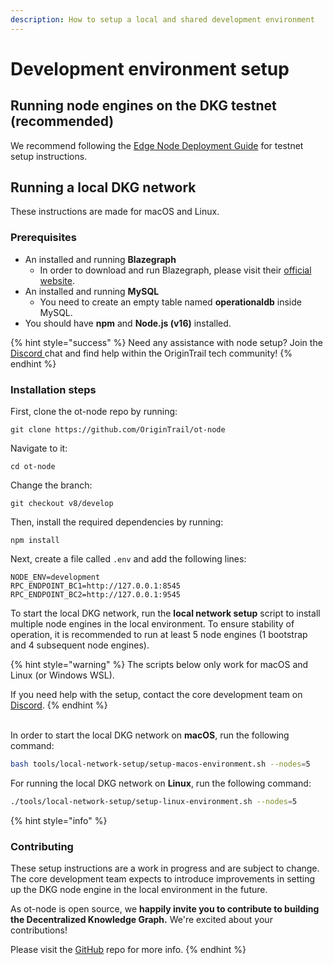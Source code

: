 ```yaml
---
description: How to setup a local and shared development environment
---
```


# Development environment setup

## Running node engines on the DKG testnet (recommended)

We recommend following the [Edge Node Deployment Guide](https://docs.origintrail.io/build-with-dkg/dkg-edge-node/setup-your-edge-node-development-environment) for  testnet setup instructions.

## Running a local DKG network

These instructions are made for macOS and Linux.

### Prerequisites

* An installed and running **Blazegraph**
  * In order to download and run Blazegraph, please visit their [official website](https://blazegraph.com/).
* An installed and running **MySQL**
  * You need to create an empty table named **operationaldb** inside MySQL.
* You should have **npm** and **Node.js (v16)** installed.

{% hint style="success" %}
Need any assistance with node setup? Join the [Discord ](https://discord.com/invite/xCaY7hvNwD)chat and find help within the OriginTrail tech community!
{% endhint %}

### Installation steps

First, clone the ot-node repo by running:

```
git clone https://github.com/OriginTrail/ot-node
```

Navigate to it:

```
cd ot-node
```

Change the branch:

```
git checkout v8/develop
```

Then, install the required dependencies by running:

```
npm install
```

Next, create a file called  `.env` and add the following lines:

```
NODE_ENV=development
RPC_ENDPOINT_BC1=http://127.0.0.1:8545
RPC_ENDPOINT_BC2=http://127.0.0.1:9545
```

To start the local DKG network, run the **local network setup** script to install multiple node engines in the local environment. To ensure stability of operation, it is recommended to run at least 5 node engines (1 bootstrap and 4 subsequent node engines).

{% hint style="warning" %}
The scripts below only work for macOS and Linux (or Windows WSL).&#x20;

If you need help with the setup, contact the core development team on [Discord](https://discord.com/invite/FCgYk2S).
{% endhint %}

\
In order to start the local DKG network on **macOS**, run the following command:

```bash
bash tools/local-network-setup/setup-macos-environment.sh --nodes=5
```

For running the local DKG network on **Linux**, run the following command:

```bash
./tools/local-network-setup/setup-linux-environment.sh --nodes=5
```



{% hint style="info" %}
### Contributing

These setup instructions are a work in progress and are subject to change. The core development team expects to introduce improvements in setting up the DKG node engine in the local environment in the future.

As ot-node is open source, we **happily invite you to contribute to building the Decentralized Knowledge Graph.** We're excited about your contributions!&#x20;

Please visit the [GitHub](https://github.com/OriginTrail/ot-node) repo for more info.
{% endhint %}
